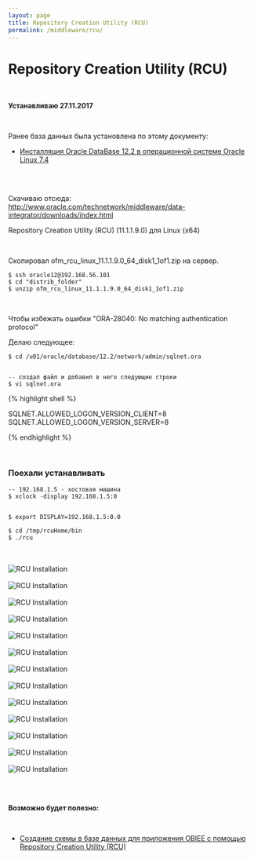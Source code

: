 ```yaml
---
layout: page
title: Repository Creation Utility (RCU)
permalink: /middleware/rcu/
---
```


# Repository Creation Utility (RCU)


<br/>

**Устанавливаю 27.11.2017**

<br/>

Ранее база данных была установлена по этому документу:

<ul>
    <li><a href="/database/installation/single-instance/simple/linux/7.4/oracle/12.2/">Инсталляция Oracle DataBase 12.2 в операционной системе Oracle Linux 7.4</a></li>
</ul>


<br/>
<br/>

Скачиваю отсюда:  
http://www.oracle.com/technetwork/middleware/data-integrator/downloads/index.html

Repository Creation Utility (RCU) (11.1.1.9.0) для Linux (x64)


<br/>

Скопировал ofm_rcu_linux_11.1.1.9.0_64_disk1_1of1.zip на сервер.


    $ ssh oracle12@192.168.56.101
    $ cd "distrib_folder"
    $ unzip ofm_rcu_linux_11.1.1.9.0_64_disk1_1of1.zip


<br/>

Чтобы избежать ошибки "ORA-28040: No matching authentication protocol"

Делаю следующее:

    $ cd /u01/oracle/database/12.2/network/admin/sqlnet.ora


    -- создал файл и добавил в него следующие строки
    $ vi sqlnet.ora


{% highlight shell %}

SQLNET.ALLOWED_LOGON_VERSION_CLIENT=8
SQLNET.ALLOWED_LOGON_VERSION_SERVER=8

{% endhighlight %}


<br/>

### Поехали устанавливать

    -- 192.168.1.5 - хостовая машина
    $ xclock -display 192.168.1.5:0


    $ export DISPLAY=192.168.1.5:0.0

    $ cd /tmp/rcuHome/bin
    $ ./rcu


<br/><br/><img src="http://img.oradba.net/03-middleware/rcu/pic01.png" border="0" alt="RCU Installation">
<br/><br/><img src="http://img.oradba.net/03-middleware/rcu/pic02.png" border="0" alt="RCU Installation">
<br/><br/><img src="http://img.oradba.net/03-middleware/rcu/pic03.png" border="0" alt="RCU Installation">
<br/><br/><img src="http://img.oradba.net/03-middleware/rcu/pic04.png" border="0" alt="RCU Installation">
<br/><br/><img src="http://img.oradba.net/03-middleware/rcu/pic05.png" border="0" alt="RCU Installation">
<br/><br/><img src="http://img.oradba.net/03-middleware/rcu/pic06.png" border="0" alt="RCU Installation">
<br/><br/><img src="http://img.oradba.net/03-middleware/rcu/pic07.png" border="0" alt="RCU Installation">
<br/><br/><img src="http://img.oradba.net/03-middleware/rcu/pic08.png" border="0" alt="RCU Installation">
<br/><br/><img src="http://img.oradba.net/03-middleware/rcu/pic09.png" border="0" alt="RCU Installation">
<br/><br/><img src="http://img.oradba.net/03-middleware/rcu/pic10.png" border="0" alt="RCU Installation">
<br/><br/><img src="http://img.oradba.net/03-middleware/rcu/pic11.png" border="0" alt="RCU Installation">
<br/><br/><img src="http://img.oradba.net/03-middleware/rcu/pic12.png" border="0" alt="RCU Installation">
<br/><br/><img src="http://img.oradba.net/03-middleware/rcu/pic13.png" border="0" alt="RCU Installation">





<br/>
<br/>

**Возможно будет полезно:**


<br/>

<ul>
    <li><a href="/docs/business-intelligence/repository-creation-utility/">Создание схемы в базе данных для приложения OBIEE с помощью Repository Creation Utility (RCU)</a></li>
</ul>
